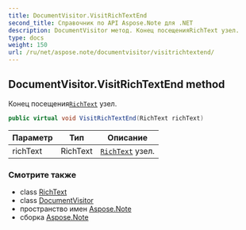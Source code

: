 ```yaml
---
title: DocumentVisitor.VisitRichTextEnd
second_title: Справочник по API Aspose.Note для .NET
description: DocumentVisitor метод. Конец посещенияRichText узел.
type: docs
weight: 150
url: /ru/net/aspose.note/documentvisitor/visitrichtextend/
---
```

## DocumentVisitor.VisitRichTextEnd method

Конец посещения[`RichText`](../../richtext/) узел.

```csharp
public virtual void VisitRichTextEnd(RichText richText)
```

| Параметр | Тип | Описание |
| --- | --- | --- |
| richText | RichText | [`RichText`](../../richtext/) узел. |

### Смотрите также

* class [RichText](../../richtext/)
* class [DocumentVisitor](../)
* пространство имен [Aspose.Note](../../documentvisitor/)
* сборка [Aspose.Note](../../../)


